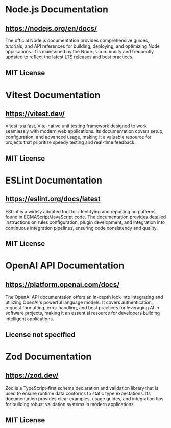 # Node.js Documentation
## https://nodejs.org/en/docs/
The official Node.js documentation provides comprehensive guides, tutorials, and API references for building, deploying, and optimizing Node applications. It is maintained by the Node.js community and frequently updated to reflect the latest LTS releases and best practices.
## MIT License

# Vitest Documentation
## https://vitest.dev/
Vitest is a fast, Vite-native unit testing framework designed to work seamlessly with modern web applications. Its documentation covers setup, configuration, and advanced usage, making it a valuable resource for projects that prioritize speedy testing and real-time feedback.
## MIT License

# ESLint Documentation
## https://eslint.org/docs/latest
ESLint is a widely adopted tool for identifying and reporting on patterns found in ECMAScript/JavaScript code. The documentation provides detailed instructions on rules configuration, plugin development, and integration into continuous integration pipelines, ensuring code consistency and quality.
## MIT License

# OpenAI API Documentation
## https://platform.openai.com/docs/
The OpenAI API documentation offers an in-depth look into integrating and utilizing OpenAI's powerful language models. It covers authentication, request formatting, error handling, and best practices for leveraging AI in software projects, making it an essential resource for developers building intelligent applications.
## License not specified

# Zod Documentation
## https://zod.dev/
Zod is a TypeScript-first schema declaration and validation library that is used to ensure runtime data conforms to static type expectations. Its documentation provides clear examples, usage guides, and integration tips for building robust validation systems in modern applications.
## MIT License